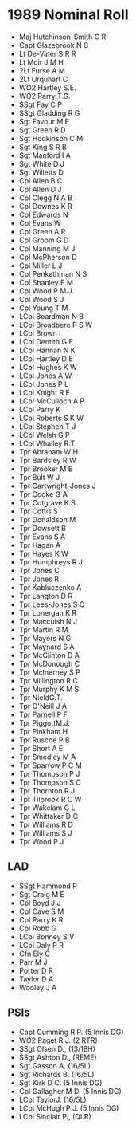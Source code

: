 # 1989 Nominal Roll

* Maj Hutchinson-Smith C R
* Capt Glazebrook N C
* Lt De-Vater S R R
* Lt Moir J M H
* 2Lt Furse A M
* 2Lt Urquhart C
* WO2 Hartley S.E.
* WO2 Parry T.G.
* SSgt Fay C P
* SSgt Gladding R G
* Sgt Favour M E
* Sgt Green R D
* Sgt Hodkinson C M
* Sgt King S R B
* Sgt Manford I A
* Sgt White D J
* Sgt Willetts D
* Cpl Allen B C
* Cpl Allen D J
* Cpl Clegg N A B
* Cpl Downes K R
* Cpl Edwards N 
* Cpl Evans W
* Cpl Green A R
* Cpl Groom G D
* Cpl Manning M J
* Cpl McPherson D
* Cpl Miller L J
* Cpl Penkethman N S
* Cpl Shanley P M
* Cpl Wood P M.J.
* Cpl Wood S J
* Cpl Young T M
* LCpl Boardman N B
* LCpl Broadbere P S W
* LCpl Brown I
* LCpl Dentith G E
* LCpl Hannan N K
* LCpl Hartley D E
* LCpl Hughes K W
* LCpl Jones A W
* LCpl Jones P L
* LCpl Knight R E
* LCpl McCulloch A P
* LCpl Parry K
* LCpl Roberts S K W
* LCpl Stephen T J
* LCpl Welsh G P
* LCpl Whalley R.T.
* Tpr Abraham W H
* Tpr Bardsley R W
* Tpr Brooker M B
* Tpr Bult W J
* Tpr Cartwright-Jones J
* Tpr Cooke G A
* Tpr Cotgrave K S
* Tpr Cottis S
* Tpr Donaldson M
* Tpr Dowsett B
* Tpr Evans S A
* Tpr Hagan A
* Tpr Hayes K W
* Tpr Humphreys R J
* Tpr Jones C
* Tpr Jones R
* Tpr Kabluczenko A
* Tpr Langton D R
* Tpr Lees-Jones S C
* Tpr Lonergan K R
* Tpr Maccuish N J
* Tpr Martin R M
* Tpr Mayers N G
* Tpr Maynard S A
* Tpr McClinton D A
* Tpr McDonough C
* Tpr McInerney S P
* Tpr Millington R C
* Tpr Murphy K M S
* Tpr NieldG.T.
* Tpr O'Neill J A
* Tpr Parnell P F
* Tpr PiggottM.J.
* Tpr Pinkham H
* Tpr Ruscoe P B
* Tpr Short A E
* Tpr Smedley M A
* Tpr Sparrow P C M
* Tpr Thompson P J
* Tpr Thompson S C
* Tpr Thornton R J
* Tpr Tilbrook R C W
* Tpr Wakelam G L
* Tpr Whittaker D C
* Tpr Williams R D
* Tpr Williams S J
* Tpr Wood P J

## LAD

* SSgt Hammond P
* Sgt Craig M E
* Cpl Boyd J J
* Cpl Cave S M
* Cpl Parry K R
* Cpl Robb G
* LCpl Bonney S V
* LCpl Daly P R
* Cfn Ely C
* Parr M J
* Porter D R
* Taylor D A
* Wooley J A

## PSIs

* Capt Cumming R P. (5 Innis DG)
* WO2 Paget R J. (2 RTR)
* SSgt Olsen D., (13/18H)
* SSgt Ashton D., (REME)
* Sgt Gasson A. (16/5L)
* Sgt Richards B. (16/5L)
* Sgt Kirk D C. (5 Innis DG)
* Cpl Gallagher M D. (5 Innis DG)
* LCpl TaylorJ. (16/5L)
* LCpl McHugh P J. (5 Innis DG)
* LCpl Sinclair P., (QLR)
